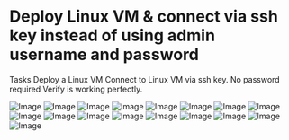 # Deploy Linux VM & connect via ssh key instead of using admin username and password #
Tasks
Deploy a Linux VM
Connect to Linux VM via ssh key. No password required
Verify is working perfectly.

![Image](https://github.com/user-attachments/assets/788320ca-2095-48f5-b697-abd854b21ad2)
![Image](https://github.com/user-attachments/assets/7163bba8-b12d-4d5d-8414-6524bb094616)
![Image](https://github.com/user-attachments/assets/4d3c0abf-a80f-4ccd-b72b-a951412291f5)
![Image](https://github.com/user-attachments/assets/a1758c34-252a-468e-b835-9651ac4759c8)
![Image](https://github.com/user-attachments/assets/be2161cf-04c2-4c12-b598-000e2dd684c2)
![Image](https://github.com/user-attachments/assets/44957353-39fb-4740-8be2-bbb96b854004)
![Image](https://github.com/user-attachments/assets/08f939a2-303e-45d3-8b72-9647d3c822e7)
![Image](https://github.com/user-attachments/assets/ae954654-e3ca-4c63-b60e-5c98ab92218b)
![Image](https://github.com/user-attachments/assets/0c7e5309-80cb-4e2a-b9bd-19acf3573495)
![Image](https://github.com/user-attachments/assets/fe6ebd3e-ed16-4c78-801f-b4821449d0c2)
![Image](https://github.com/user-attachments/assets/19c127f5-a0eb-4526-bc45-753b88ff411b)
![Image](https://github.com/user-attachments/assets/3e634159-499f-44dc-a618-97c99cb0c19d)
![Image](https://github.com/user-attachments/assets/090015a1-7e1f-4bbc-b329-a2486bf23180)
![Image](https://github.com/user-attachments/assets/1de49d2d-fc73-4718-a851-1b32fea04e41)
![Image](https://github.com/user-attachments/assets/51f10e9f-d455-4b09-b7b2-c06beb902dab)
![Image](https://github.com/user-attachments/assets/b14bae56-82f4-4865-8d3f-b2fc7b6c9fee)
![Image](https://github.com/user-attachments/assets/e9bdc40b-1731-4bd4-aaf3-7b76d2e30ef8)
